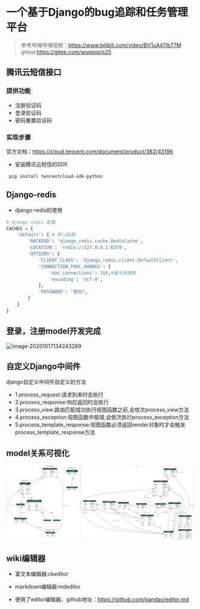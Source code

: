 # 一个基于Django的bug追踪和任务管理平台
> 参考哔哩哔哩视频：https://www.bilibili.com/video/BV1uA411b77M
> gittee:https://gitee.com/wupeiqi/s25
## 腾讯云短信接口
### 提供功能
- 注册验证码
- 登录验证码
- 密码重置验证码
### 实现步骤
官方文档：https://cloud.tencent.com/document/product/382/43196
- 安装腾讯云短信的SDK
```shell
 pip install tencentcloud-sdk-python
```
## Django-redis
- django-redis的使用
```python
# django-redis 配置
CACHES = {
    'default': { # 默认配置
        'BACKEND': 'django_redis.cache.RedisCache',
        'LOCATION': 'redis://127.0.0.1:6379',
        'OPTIONS': {
            'CLIENT_CLASS': 'django_redis.client.DefaultClient',
            'CONNECTION_POOL_KWARGS': {
                'max_connections': 100,#最大连接数
                'encoding': 'utf-8',
            },
            'PASSWORD': "密码",
        }
    }
}
```
## 登录，注册model开发完成

![image-20201017134243289](https://gitee.com/luenci/RepoImg/raw/master/img/image-20201017134243289.png)


## 自定义Django中间件
django自定义中间件自定义的方法
- 1.process_request:请求到来时会执行
- 2.process_response:响应返回时会执行
- 3.process_view:路由匹配成功执行视图函数之前,会依次process_view方法
- 4.process_exception:视图函数中报错,会依次执行process_exception方法
- 5.process_template_response:视图函数必须返回render对象时才会触发process_template_response方法

## model关系可视化

![models—table](my_project_visualized.png)

## wiki编辑器

- 富文本编辑器:ckeditor
- markdown编辑器:mdeditor

- 使用了editor编辑器，github地址：https://github.com/pandao/editor.md
